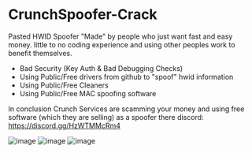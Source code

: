 # CrunchSpoofer-Crack
Pasted HWID Spoofer "Made" by people who just want fast and easy money. little to no coding experience and using other peoples work to benefit themselves.

- Bad Security (Key Auth & Bad Debugging Checks)
- Using Public/Free drivers from github to "spoof" hwid information
- Using Public/Free Cleaners
- Using Public/Free MAC spoofing software

In conclusion Crunch Services are scamming your money and using free software (which they are selling) as a spoofer
there discord: https://discord.gg/HzWTMMcRm4

![image](https://user-images.githubusercontent.com/123302398/213914537-3ed27036-00d6-48e2-8fcc-c149b502cbd4.png)
![image](https://user-images.githubusercontent.com/123302398/213914924-e8628ae1-e647-4059-9b0b-b7bfba4aae3b.png)
![image](https://user-images.githubusercontent.com/123302398/213914963-de6c6ecb-708c-4967-86a1-6b0377aff4d3.png)
